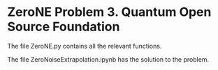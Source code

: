 # ZeroNE Problem 3. Quantum Open Source Foundation
The file ZeroNE.py contains all the relevant functions.



The file ZeroNoiseExtrapolation.ipynb has the solution to the problem.